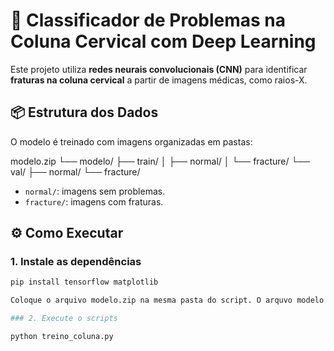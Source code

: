 # 🧠 Classificador de Problemas na Coluna Cervical com Deep Learning

Este projeto utiliza **redes neurais convolucionais (CNN)** para identificar **fraturas na coluna cervical** a partir de imagens médicas, como raios-X.

## 📦 Estrutura dos Dados

O modelo é treinado com imagens organizadas em pastas:

modelo.zip
└── modelo/
├── train/
│ ├── normal/
│ └── fracture/
└── val/
├── normal/
└── fracture/

- `normal/`: imagens sem problemas.
- `fracture/`: imagens com fraturas.

## ⚙️ Como Executar

### 1. Instale as dependências

```bash
pip install tensorflow matplotlib

Coloque o arquivo modelo.zip na mesma pasta do script. O arquvo modelo.zip é o obtido como database de imagens em sites como Kaggle;

### 2. Execute o scripts

python treino_coluna.py
